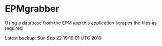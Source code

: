 # EPMgrabber
Using a database from the EPM app this application scrapes the files as required


Latest backup: Sun Sep 22 19:19:01 UTC 2019
